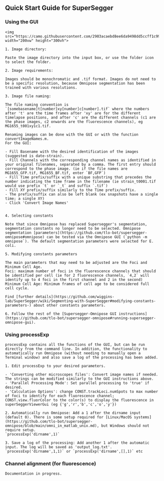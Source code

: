 ## Quick Start Guide for SuperSegger

### Using the GUI

	<img src="https://camo.githubusercontent.com/2903acaebd8ee6da9498dd5ccff1c9939624b16827758ab401b06a005344d706/687474703a2f2f6d747368617374612e706879732e77617368696e67746f6e2e6564752f776562736974652f696d616765732f7365676765726775692e706e67" width="200vw" height="300vh">

	1. Image directory: 

	Paste the image directory into the input box, or use the folder icon to select the folder. 

	2. Image requirements: 

	Images should be monochromatic and .tif format. Images do not need to be a specific resolution, because Omnipose segmentation has been trained with various resolutions.

	3. Image file naming: 

	The file naming convention is `[somebasename]t[number]xy[number]c[number].tif` where the numbers after 't' are the time frames after 'xy' are for the different timelapse positions, and after 'c' are the different channels (c1 are the phase images, c2 onwards are the fluorescence channels), eg MG1655_t001xy1c1.tif.

	Renaming images can be done with the GUI or with the function convertImageNames.m.
	For the GUI:

	- Fill Basename with the desired identification of the images (suggested is date-strain).
	- Fill Channels with the corresponding channel names as identified in your original filenames, separated by a comma. The first entry should correspond to the phase image. (ie if the file names are MG1655_GFP.tif, MG1655_BF.tif, enter `BF,GFP`)
	- Fill Time prefix/suffix with a unique substring that precedes the number indicating the time frame in the filename (ie strain_t0001.tif would use prefix `t` or `_t` and suffix `.tif`)
	- Fill XY prefix/suffix similarly to the Time prefix/suffix.
	- The prefix/suffix can also be left blank (ex snapshots have a single time; a single XY)
	- Click 'Convert Image Names'


	4. Selecting constants

	Note that since Omnipose has replaced Supersegger's segmentation, segmentation constants no longer need to be selected. Omnipose segmentation [parameters](https://github.com/tlo-bot/supersegger-omnipose#omnipose) can be tested via the Omnipose GUI (`python -m omnipose`). The default segmentation parameters were selected for E. coli. 

	5. Modifying constants parameters

	The main parameters that may need to be adjusted are the Foci and Minimum Cell Age. 
	Foci: maximum number of foci in the fluorescence channels that should be identified per cell (ie for 2 fluorescence channels, `4,2` will identify up to 4 foci in the first channel and 2 in the second) 
	Minimum Cell Age: Minimum frames of cell age to be considered full cell cycle.

	Find [further details](https://github.com/wiggins-lab/SuperSegger/wiki/Segmenting-with-SuperSegger#modifying-constants-parameters-) about other constants parameters.

	6. Follow the rest of the [Supersegger-Omnipose GUI instructions](https://github.com/tlo-bot/supersegger-omnipose#running-supersegger-omnipose-gui).

### Using processExp

	processExp contains all the functions of the GUI, but can be run directly from the command line. In addition, the functionality to automatically run Omnipose (without needing to manually open a Terminal window) and also save a log of the processing has been added.

	1. Edit processExp to your desired parameters.	

	- 'Converting other microscopes files': Convert image names if needed. The strings can be modified similarly to the GUI instructions above.
	- 'Parallel Processing Mode': Set parallel processing to 'true' if desired.
	- 'Calculation Options': change CONST.trackLoci.numSpots to max number of foci to identify for each fluorescence channel; CONST.view.fluorColor to the color(s) to display the fluorescence in superSeggerViewerGui (eg {'g','r','b','c','o','y'})

	2. Automatically run Omnipose: Add a 1 after the dirname input (default 0). There is some setup required for [Linux/MacOS systems](https://github.com/tlo-bot/supersegger-omnipose/blob/main/omni_in_matlab_unix.md), but Windows should not require setup.
	`processExp('dirname',1)`

	3. Save a log of the processing: Add another 1 after the automatic input. The log will be saved as 'output_log.txt'.
	`processExp('dirname',1,1)` or `processExp('dirname',[],1)` etc


### Channel alignment (for fluorescence)

	Documentation in progress.

